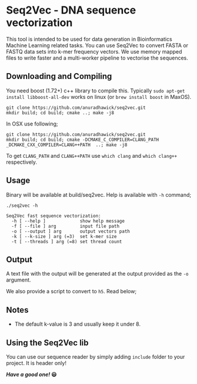 # Seq2Vec - DNA sequence vectorization

This tool is intended to be used for data generation in Bioinformatics Machine Learning related tasks. You can use Seq2Vec to convert FASTA or FASTQ data sets into k-mer frequency vectors. We use memory mapped files to write faster and a multi-worker pipeline to vectorise the sequences.

## Downloading and Compiling

You need boost (1.72+) c++ library to compile this. Typically `sudo apt-get install libboost-all-dev` works on linux (or `brew install boost` in MaxOS).

```
git clone https://github.com/anuradhawick/seq2vec.git
mkdir build; cd build; cmake ..; make -j8
```
In OSX use following;
```
git clone https://github.com/anuradhawick/seq2vec.git
mkdir build; cd build; cmake -DCMAKE_C_COMPILER=CLANG_PATH _DCMAKE_CXX_COMPILER=CLANG++PATH  ..; make -j8
```
To get `CLANG_PATH` and `CLANG++PATH` use `which clang` and `which clang++` respectively.

## Usage
Binary will be available at build/seq2vec. Help is available with `-h` command;

```
./seq2vec -h

Seq2Vec fast sequence vectorization:
  -h [ --help ]             show help message
  -f [ --file ] arg         input file path
  -o [ --output ] arg       output vectors path
  -k [ --k-size ] arg (=3)  set k-mer size
  -t [ --threads ] arg (=8) set thread count

```

## Output

A text file with the output will be generated at the output provided as the `-o` argument.

We also provide a script to convert to `h5`. Read below;

## Notes

* The default k-value is 3 and usually keep it under 8.
<!-- * The generated output directory will have several `*.txt` files containing the normalized vectors. Each line starts with sequence id (index starts at 1). You can process this output as you like. We provide the helper script `toH5.py` to sort-concatenate these vectors and to create an `H5` files (for ML tasks). Usage is as follows;

```
usage: toH5.py [-h] --seq2vec-outdir SEQ2VEC_OUTDIR --destination-file
               DESTINATION_FILE

This script of Seq2Vec helps you to convert the raw output to H5. Quite
helpful in machine learning work.

optional arguments:
  -h, --help            show this help message and exit
  --seq2vec-outdir SEQ2VEC_OUTDIR, -s2v SEQ2VEC_OUTDIR
                        Output directory of seq2vec containing all the *.txt
                        files.
  --destination-file DESTINATION_FILE, -h5 DESTINATION_FILE
                        Name of the destination h5 file.
```

You can find the vectors inside the `h5` file `vectors` dataset.

* You can also use the `gathered-sorted.txt` inside the **seq2vec** output folder generated by `toH5.py`. Note that each line starts with sequence id (index starts at 1). Dont forget to drop that column (use use it as pandas index).

* In linux use `cut -d' ' -f2- <SEQ2VEC OUTDIR>/gathered-sorted.txt > vectors.txt` to obtain vectors without seq ids. This can later be loaded to numpy as `np.loadtxt("vectors.txt")`. -->

## Using the Seq2Vec lib

You can use our sequence reader by simply adding `include` folder to your project. It is header only!

***Have a good one!* 😃**
